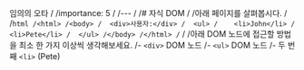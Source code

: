 임의의 오타 /
/importance: 5
/
/---
/
/# 자식 DOM
/
/아래 페이지를 살펴봅시다.
/
/```html
/<html>
/<body>
/  <div>사용자:</div>
/  <ul>
/    <li>John</li>
/    <li>Pete</li>
/  </ul>
/</body>
/</html>
/```
/
/아래 DOM 노드에 접근할 방법을 최소 한 가지 이상씩 생각해보세요.
/- `<div>` DOM 노드
/- `<ul>` DOM 노드
/- 두 번째 `<li>` (Pete)